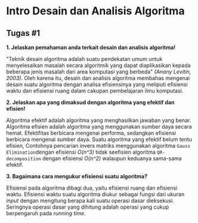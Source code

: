 # Intro Desain dan Analisis Algoritma

## Tugas \#1

**1. Jelaskan pemahaman anda terkait desain dan analisis algoritma!**

"Teknik desain algoritma adalah suatu pendekatan umum untuk menyelesaikan masalah secara algoritmik yang dapat diaplikasikan kepada beberapa jenis masalah dari area komputasi yang berbeda" *(Anany Levitin, 2003)*. Oleh karena itu, desain dan analisis algoritma membahas mengenai desain suatu algoritma dengan analisa efisiensinya yang meliputi efisiensi waktu dan efisiensi ruang dalam cakupan pembelajaran ilmu komputasi. 

**2. Jelaskan apa yang dimaksud dengan algoritma yang efektif dan efisien!** 

Algoritma efektif adalah algoritma yang menghasilkan jawaban 		yang benar. Algoritma efisien adalah algoritma yang menggunakan sumber daya secara hemat. Efektifitas berbicara mengenai performa, sedangkan efisiensi berbicara mengenai sumber daya. Suatu algoritma yang efektif belum tentu efisien, Contohnya pencarian invers matriks menggunakan algoritma `Gauss Elimination`dengan efisiensi *O(n^3)* tidak seefisien algoritma `QR-decomposition` dengan efisiensi *O(n^2)* walaupun keduanya sama-sama efektif.

**3. Bagaimana cara mengukur efisiensi suatu algoritma?**

Efisiensi pada algoritma dibagi dua, yaitu efisiensi ruang dan efisiensi waktu. Efisiensi waktu suatu algoritma diukur sebagai fungsi dari ukuran *input* dengan mengitung berapa kali suatu operasi dasar dieksekusi. Seringnya operasi dasar yang dihitung adalah operasi yang cukup berpengaruh pada *running time*.
